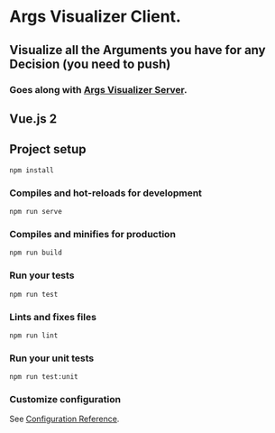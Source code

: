 # Args Visualizer Client. 
## Visualize all the Arguments you have for any Decision (you need to push)
### Goes along with [Args Visualizer Server](https://github.com/jackal-hype/args-visualizer-server).

## Vue.js 2
## Project setup
```
npm install
```

### Compiles and hot-reloads for development
```
npm run serve
```

### Compiles and minifies for production
```
npm run build
```

### Run your tests
```
npm run test
```

### Lints and fixes files
```
npm run lint
```

### Run your unit tests
```
npm run test:unit
```

### Customize configuration
See [Configuration Reference](https://cli.vuejs.org/config/).
